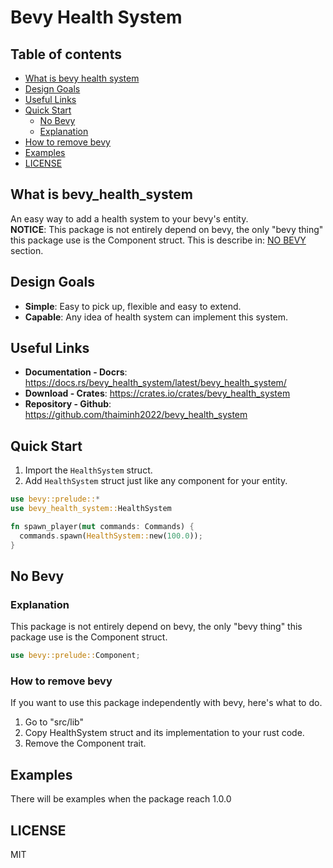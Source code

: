 # Bevy Health System

## __Table of contents__

- [What is bevy health system](#what-is-bevy_health_system)
- [Design Goals](#design-goals)
- [Useful Links](#useful-links)
- [Quick Start](#quick-start)
  - [No Bevy](#no-bevy)
  - [Explanation](#explanation)
- [How to remove bevy](#how-to-remove-bevy)
- [Examples](#examples)
- [LICENSE](#license)

## __What is bevy_health_system__

An easy way to add a health system to your bevy's entity. </br>
__NOTICE__: This package is not entirely depend on bevy, the only "bevy thing" this package use is the Component struct. This is describe in: [NO BEVY](#no-bevy) section.

## __Design Goals__

- __Simple__: Easy to pick up, flexible and easy to extend.
- __Capable__: Any idea of health system can implement this system.

## __Useful Links__

- __Documentation - Docrs__: <https://docs.rs/bevy_health_system/latest/bevy_health_system/>
- __Download - Crates__: <https://crates.io/crates/bevy_health_system>
- __Repository - Github__: <https://github.com/thaiminh2022/bevy_health_system>

## __Quick Start__

1. Import the `HealthSystem` struct.
2. Add `HealthSystem` struct just like any component for your entity.

```rust
use bevy::prelude::*
use bevy_health_system::HealthSystem

fn spawn_player(mut commands: Commands) {
  commands.spawn(HealthSystem::new(100.0));
}
```

## __No Bevy__

### Explanation

This package is not entirely depend on bevy, the only "bevy thing" this package use is the Component struct.

```rust
use bevy::prelude::Component;
```

### How to remove bevy

If you want to use this package independently with bevy, here's what to do.

1. Go to "src/lib"
2. Copy HealthSystem struct and its implementation to your rust code.
3. Remove the Component trait.

## __Examples__

There will be examples when the package reach 1.0.0

## __LICENSE__

MIT
